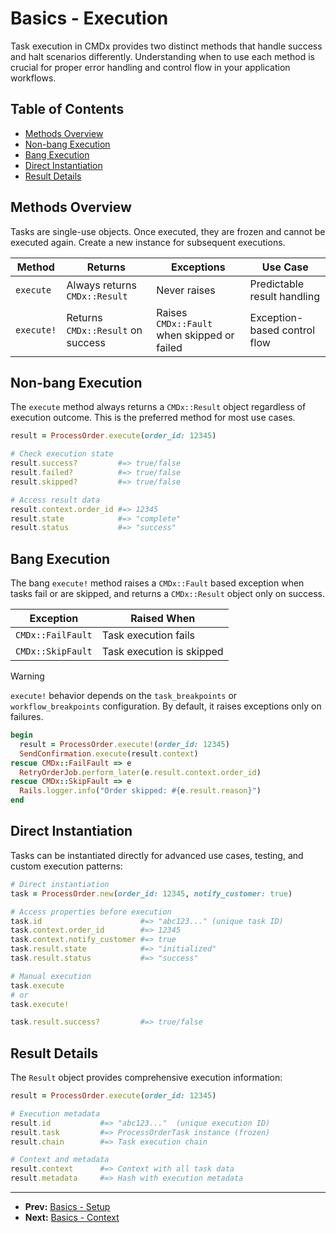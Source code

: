 # Basics - Execution

Task execution in CMDx provides two distinct methods that handle success and halt scenarios differently. Understanding when to use each method is crucial for proper error handling and control flow in your application workflows.

## Table of Contents

- [Methods Overview](#methods-overview)
- [Non-bang Execution](#non-bang-execution)
- [Bang Execution](#bang-execution)
- [Direct Instantiation](#direct-instantiation)
- [Result Details](#result-details)

## Methods Overview

Tasks are single-use objects. Once executed, they are frozen and cannot be executed again.
Create a new instance for subsequent executions.

| Method | Returns | Exceptions | Use Case |
|--------|---------|------------|----------|
| `execute` | Always returns `CMDx::Result` | Never raises | Predictable result handling |
| `execute!` | Returns `CMDx::Result` on success | Raises `CMDx::Fault` when skipped or failed | Exception-based control flow |

## Non-bang Execution

The `execute` method always returns a `CMDx::Result` object regardless of execution outcome.
This is the preferred method for most use cases.

```ruby
result = ProcessOrder.execute(order_id: 12345)

# Check execution state
result.success?         #=> true/false
result.failed?          #=> true/false
result.skipped?         #=> true/false

# Access result data
result.context.order_id #=> 12345
result.state            #=> "complete"
result.status           #=> "success"
```

## Bang Execution

The bang `execute!` method raises a `CMDx::Fault` based exception when tasks fail or are skipped,
 and returns a `CMDx::Result` object only on success.

| Exception | Raised When |
|-----------|-------------|
| `CMDx::FailFault` | Task execution fails |
| `CMDx::SkipFault` | Task execution is skipped |

> [!WARNING]
> `execute!` behavior depends on the `task_breakpoints` or `workflow_breakpoints` configuration.
> By default, it raises exceptions only on failures.

```ruby
begin
  result = ProcessOrder.execute!(order_id: 12345)
  SendConfirmation.execute(result.context)
rescue CMDx::FailFault => e
  RetryOrderJob.perform_later(e.result.context.order_id)
rescue CMDx::SkipFault => e
  Rails.logger.info("Order skipped: #{e.result.reason}")
end
```

## Direct Instantiation

Tasks can be instantiated directly for advanced use cases, testing, and custom execution patterns:

```ruby
# Direct instantiation
task = ProcessOrder.new(order_id: 12345, notify_customer: true)

# Access properties before execution
task.id                      #=> "abc123..." (unique task ID)
task.context.order_id        #=> 12345
task.context.notify_customer #=> true
task.result.state            #=> "initialized"
task.result.status           #=> "success"

# Manual execution
task.execute
# or
task.execute!

task.result.success?         #=> true/false
```

## Result Details

The `Result` object provides comprehensive execution information:

```ruby
result = ProcessOrder.execute(order_id: 12345)

# Execution metadata
result.id           #=> "abc123..."  (unique execution ID)
result.task         #=> ProcessOrderTask instance (frozen)
result.chain        #=> Task execution chain

# Context and metadata
result.context      #=> Context with all task data
result.metadata     #=> Hash with execution metadata
```

---

- **Prev:** [Basics - Setup](setup.md)
- **Next:** [Basics - Context](context.md)
